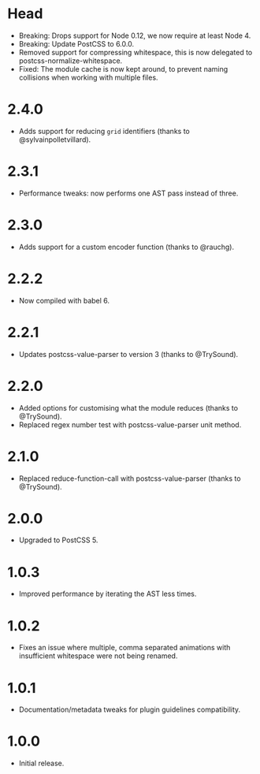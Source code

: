# Head

* Breaking: Drops support for Node 0.12, we now require at least Node 4.
* Breaking: Update PostCSS to 6.0.0.
* Removed support for compressing whitespace, this is now delegated to
  postcss-normalize-whitespace.
* Fixed: The module cache is now kept around, to prevent naming collisions
  when working with multiple files.

# 2.4.0

* Adds support for reducing `grid` identifiers
  (thanks to @sylvainpolletvillard).

# 2.3.1

* Performance tweaks: now performs one AST pass instead of three.

# 2.3.0

* Adds support for a custom encoder function (thanks to @rauchg).

# 2.2.2

* Now compiled with babel 6.

# 2.2.1

* Updates postcss-value-parser to version 3 (thanks to @TrySound).

# 2.2.0

* Added options for customising what the module reduces (thanks to @TrySound).
* Replaced regex number test with postcss-value-parser unit method.

# 2.1.0

* Replaced reduce-function-call with postcss-value-parser (thanks to @TrySound).

# 2.0.0

* Upgraded to PostCSS 5.

# 1.0.3

* Improved performance by iterating the AST less times.

# 1.0.2

* Fixes an issue where multiple, comma separated animations with insufficient
  whitespace were not being renamed.

# 1.0.1

* Documentation/metadata tweaks for plugin guidelines compatibility.

# 1.0.0

* Initial release.
